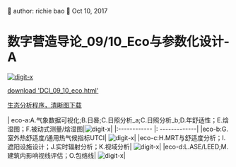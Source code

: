 🐞 author: richie bao 📅 Oct 10, 2017
# 数字营造导论_09/10_Eco与参数化设计-A
<a href="http://digit-x.org/digitLink/digitaldesignIntro/DCI_09_10_eco.html" target = "_blank"><img src="./imgs/0100.png" height="auto" width="auto"  title="digit-x"></a>

[download 'DCI_09_10_eco.html'](https://github.com/digit-x/digit_x/tree/master/docs/html)

[生态分析程序，清晰图下载](https://pan.baidu.com/s/1kVqYbLP#list/path=%2F)

| eco-a:A.气象数据可视化;B.日晷;C.日照分析_a;C.日照分析_b;D.年舒适性；E.焓湿图；F.被动式测量/焓湿图|<img src="./imgs/0101.jpg" height="auto" width="auto"  title="digit-x" />|
|:------------ |: -------------|
|eco-b:G.室外热舒适度/通用热气候指标UTCI| <img src="./imgs/0102.jpg" height="auto" width="auto"  title="digit-x" />|
|eco-c:H.MRT与舒适度分析；I.遮阳设施设计；J.实时辐射分析；K.视域分析| <img src="./imgs/0103.jpg" height="auto" width="auto"  title="digit-x" />|
|eco-d:L.ASE/LEED;M.建筑内影响视线评估；O.包络线| <img src="./imgs/0104.jpg" height="auto" width="auto"  title="digit-x" />|
